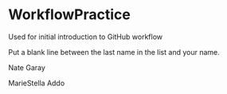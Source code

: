 # WorkflowPractice
Used for initial introduction to GitHub workflow

Put a blank line between the last name in the list and your name.

Nate Garay

MarieStella Addo
